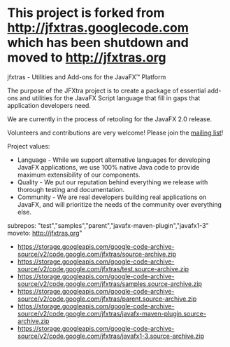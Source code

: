 # This project is forked from http://jfxtras.googlecode.com which has been shutdown and moved to http://jfxtras.org


jfxtras - Utilities and Add-ons for the JavaFX™ Platform

The purpose of the JFXtra project is to create a package of essential add-ons and utilities for the JavaFX Script language that fill in gaps that application developers need.

We are currently in the process of retooling for the JavaFX 2.0 release.

Volunteers and contributions are very welcome!  Please join the [mailing list](http://groups.google.com/group/jfxtras-users)!

Project values:
* Language - While we support alternative languages for developing JavaFX applications, we use 100% native Java code to provide maximum extensibility of our components.
* Quality - We put our reputation behind everything we release with thorough testing and documentation.
* Community - We are real developers building real applications on JavaFX, and will prioritize the needs of the community over everything else.

subrepos: "test","samples","parent","javafx-maven-plugin","javafx1-3"
moveto: http://jfxtras.org"

* https://storage.googleapis.com/google-code-archive-source/v2/code.google.com/jfxtras/source-archive.zip
* https://storage.googleapis.com/google-code-archive-source/v2/code.google.com/jfxtras/test.source-archive.zip
* https://storage.googleapis.com/google-code-archive-source/v2/code.google.com/jfxtras/samples.source-archive.zip
* https://storage.googleapis.com/google-code-archive-source/v2/code.google.com/jfxtras/parent.source-archive.zip
* https://storage.googleapis.com/google-code-archive-source/v2/code.google.com/jfxtras/javafx-maven-plugin.source-archive.zip
* https://storage.googleapis.com/google-code-archive-source/v2/code.google.com/jfxtras/javafx1-3.source-archive.zip
